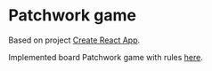 # Patchwork game

Based on project [Create React App](https://github.com/facebook/create-react-app).

Implemented board Patchwork game with rules [here](https://www.ultraboardgames.com/patchwork/game-rules.php).
